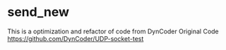 # send_new
This is a optimization and refactor of code from DynCoder
Original Code https://github.com/DynCoder/UDP-socket-test
